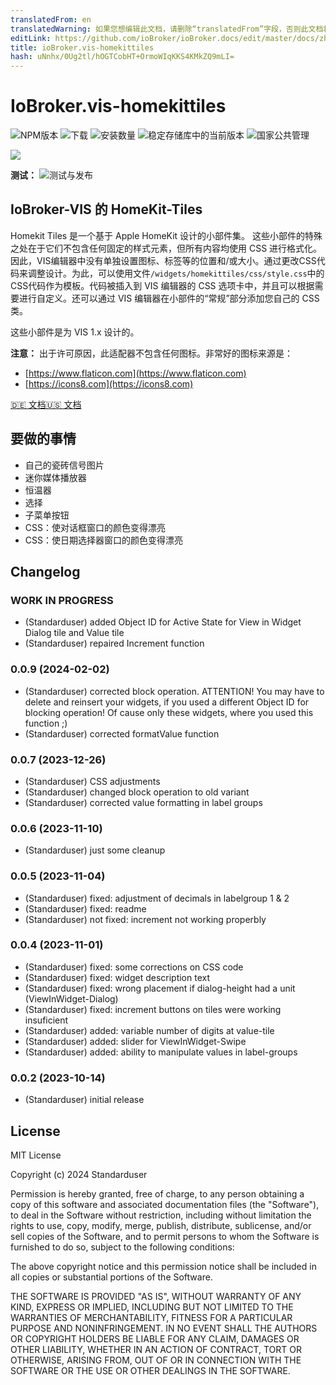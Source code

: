 ```yaml
---
translatedFrom: en
translatedWarning: 如果您想编辑此文档，请删除“translatedFrom”字段，否则此文档将再次自动翻译
editLink: https://github.com/ioBroker/ioBroker.docs/edit/master/docs/zh-cn/adapterref/iobroker.vis-homekittiles/README.md
title: ioBroker.vis-homekittiles
hash: uNnhx/0Ug2tl/hOGTCobHT+OrmoWIqKKS4KMkZQ9mLI=
---
```

# IoBroker.vis-homekittiles

![NPM版本](https://img.shields.io/npm/v/iobroker.vis-homekittiles.svg)
![下载](https://img.shields.io/npm/dm/iobroker.vis-homekittiles.svg)
![安装数量](https://iobroker.live/badges/vis-homekittiles-installed.svg)
![稳定存储库中的当前版本](https://iobroker.live/badges/vis-homekittiles-stable.svg)
![国家公共管理](https://nodei.co/npm/iobroker.vis-homekittiles.png?downloads=true)

<img src="doc/img/title-pic_hkt-on-ipad.png" />

**测试：** ![测试与发布](https://github.com/Standarduser/ioBroker.vis-homekittiles/workflows/Test%20and%20Release/badge.svg)

## IoBroker-VIS 的 HomeKit-Tiles
Homekit Tiles 是一个基于 Apple HomeKit 设计的小部件集。
这些小部件的特殊之处在于它们不包含任何固定的样式元素，但所有内容均使用 CSS 进行格式化。因此，VIS编辑器中没有单独设置图标、标签等的位置和/或大小。通过更改CSS代码来调整设计。为此，可以使用文件`/widgets/homekittiles/css/style.css`中的CSS代码作为模板。代码被插入到 VIS 编辑器的 CSS 选项卡中，并且可以根据需要进行自定义。还可以通过 VIS 编辑器在小部件的“常规”部分添加您自己的 CSS 类。

这些小部件是为 VIS 1.x 设计的。

**注意：** 出于许可原因，此适配器不包含任何图标。非常好的图标来源是：

* [https://www.flaticon.com](https://www.flaticon.com)
* [https://icons8.com](https://icons8.com)

[🇩🇪 文档](doc/homekittiles-de.md)[🇺🇸 文档](doc/homekittiles-en.md)

## 要做的事情
* 自己的瓷砖信号图片
* 迷你媒体播放器
* 恒温器
* 选择
* 子菜单按钮
* CSS：使对话框窗口的颜色变得漂亮
* CSS：使日期选择器窗口的颜色变得漂亮

## Changelog
<!--
    Placeholder for the next version (at the beginning of the line):
    ### **WORK IN PROGRESS**
-->
### **WORK IN PROGRESS**

* (Standarduser) added Object ID for Active State for View in Widget Dialog tile and Value tile
* (Standarduser) repaired Increment function

### 0.0.9 (2024-02-02)

* (Standarduser) corrected block operation. ATTENTION! You may have to delete and reinsert your widgets, if you used a different Object ID for blocking operation! Of cause only these widgets, where you used this function ;)
* (Standarduser) corrected formatValue function

### 0.0.7 (2023-12-26)

* (Standarduser) CSS adjustments
* (Standarduser) changed block operation to old variant
* (Standarduser) corrected value formatting in label groups

### 0.0.6 (2023-11-10)

* (Standarduser) just some cleanup

### 0.0.5 (2023-11-04)

* (Standarduser) fixed: adjustment of decimals in labelgroup 1 & 2
* (Standarduser) fixed: readme
* (Standarduser) not fixed: increment not working properbly

### 0.0.4 (2023-11-01)

* (Standarduser) fixed: some corrections on CSS code
* (Standarduser) fixed: widget description text
* (Standarduser) fixed: wrong placement if dialog-height had a unit (ViewInWidget-Dialog)
* (Standarduser) fixed: increment buttons on tiles were working insuficient
* (Standarduser) added: variable number of digits at value-tile
* (Standarduser) added: slider for ViewInWidget-Swipe
* (Standarduser) added: ability to manipulate values in label-groups

### 0.0.2 (2023-10-14)

* (Standarduser) initial release

## License

MIT License

Copyright (c) 2024 Standarduser

Permission is hereby granted, free of charge, to any person obtaining a copy
of this software and associated documentation files (the "Software"), to deal
in the Software without restriction, including without limitation the rights
to use, copy, modify, merge, publish, distribute, sublicense, and/or sell
copies of the Software, and to permit persons to whom the Software is
furnished to do so, subject to the following conditions:

The above copyright notice and this permission notice shall be included in all
copies or substantial portions of the Software.

THE SOFTWARE IS PROVIDED "AS IS", WITHOUT WARRANTY OF ANY KIND, EXPRESS OR
IMPLIED, INCLUDING BUT NOT LIMITED TO THE WARRANTIES OF MERCHANTABILITY,
FITNESS FOR A PARTICULAR PURPOSE AND NONINFRINGEMENT. IN NO EVENT SHALL THE
AUTHORS OR COPYRIGHT HOLDERS BE LIABLE FOR ANY CLAIM, DAMAGES OR OTHER
LIABILITY, WHETHER IN AN ACTION OF CONTRACT, TORT OR OTHERWISE, ARISING FROM,
OUT OF OR IN CONNECTION WITH THE SOFTWARE OR THE USE OR OTHER DEALINGS IN THE
SOFTWARE.